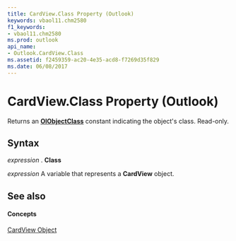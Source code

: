 ```yaml
---
title: CardView.Class Property (Outlook)
keywords: vbaol11.chm2580
f1_keywords:
- vbaol11.chm2580
ms.prod: outlook
api_name:
- Outlook.CardView.Class
ms.assetid: f2459359-ac20-4e35-acd8-f7269d35f829
ms.date: 06/08/2017
---
```



# CardView.Class Property (Outlook)

Returns an **[OlObjectClass](olobjectclass-enumeration-outlook.md)** constant indicating the object's class. Read-only.


## Syntax

 _expression_ . **Class**

 _expression_ A variable that represents a **CardView** object.


## See also


#### Concepts


[CardView Object](cardview-object-outlook.md)

